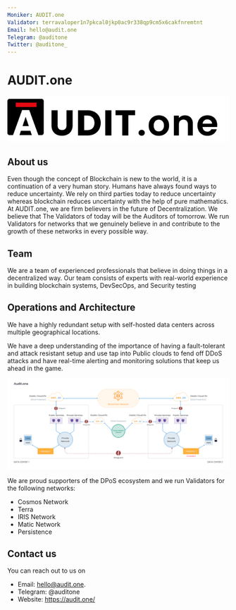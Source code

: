 ```yaml
---
Moniker: AUDIT.one
Validator: terravaloper1n7pkcal0jkp0ac9r338qp9cm5x6cakfnremtnt
Email: hello@audit.one
Telegram: @auditone
Twitter: @auditone_
---
```


# AUDIT.one

![](./logo.png)

## About us

Even though the concept of Blockchain is new to the world, it is a continuation of a very human story. Humans have always found ways to reduce uncertainty. We rely on third parties today to reduce uncertainty whereas blockchain reduces uncertainty with the help of pure mathematics. At AUDIT.one, we are firm believers in the future of Decentralization. We believe that The Validators of today will be the Auditors of tomorrow. We run Validators for networks that we genuinely believe in and contribute to the growth of these networks in every possible way.

## Team

We are a team of experienced professionals that believe in doing things in a decentralized way. Our team consists of experts with real-world experience in building blockchain systems, DevSecOps, and Security testing

## Operations and Architecture

We have a highly redundant setup with self-hosted data centers across multiple geographical locations.

We have a deep understanding of the importance of having a fault-tolerant and attack resistant setup and use tap into Public clouds to fend off DDoS attacks and have real-time alerting and monitoring solutions that keep us ahead in the game.


![validator-arch](./architecture.png)

We are proud supporters of the DPoS ecosystem and we run Validators for the following networks:

- Cosmos Network
- Terra
- IRIS Network
- Matic Network
- Persistence

## Contact us

You can reach out to us on

- Email: hello@audit.one.
- Telegram: @auditone
- Website: https://audit.one/
